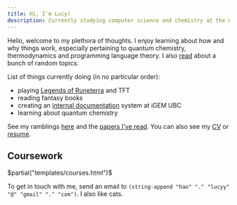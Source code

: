 ```yaml
---
title: Hi, I'm Lucy!
description: Currently studying computer science and chemistry at the University of British Columbia.
---
```


Hello, welcome to my plethora of thoughts. I enjoy learning about how and why things work, especially pertaining to quantum chemistry, thermodynamics and programming language theory. I also [read](/read) about a bunch of random topics. 

List of things currently doing (in no particular order): 

- playing [Legends of Runeterra](https://playruneterra.com/en-us/) and TFT
- reading fantasy books
- creating an [internal documentation](https://github.com/UBC-iGEM/internal-wiki-2023-24) system at iGEM UBC
- learning about quantum chemistry


See my ramblings [here](/archive) and the [papers I've read](/papers). You can also see my [CV](/cv/cv.pdf) or [resume](/resume-lucy/resume-Lucy-Hao.pdf).

## Coursework
$partial("templates/courses.html")$

<p>
To get in touch with me, send an email to <code>(string-append "hao" "." "lucyy" "@" "gmail" "." "com")</code>. I also like cats.
</p>
